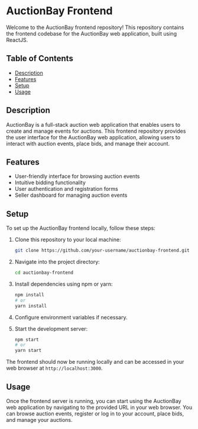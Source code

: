# AuctionBay Frontend

Welcome to the AuctionBay frontend repository! This repository contains the frontend codebase for the AuctionBay web application, built using ReactJS.

## Table of Contents

- [Description](#description)
- [Features](#features)
- [Setup](#setup)
- [Usage](#usage)

## Description

AuctionBay is a full-stack auction web application that enables users to create and manage events for auctions. This frontend repository provides the user interface for the AuctionBay web application, allowing users to interact with auction events, place bids, and manage their account.

## Features

- User-friendly interface for browsing auction events
- Intuitive bidding functionality
- User authentication and registration forms
- Seller dashboard for managing auction events

## Setup

To set up the AuctionBay frontend locally, follow these steps:

1. Clone this repository to your local machine:

   ```bash
   git clone https://github.com/your-username/auctionbay-frontend.git
   ```

2. Navigate into the project directory:

   ```bash
   cd auctionbay-frontend
   ```

3. Install dependencies using npm or yarn:

   ```bash
   npm install
   # or
   yarn install
   ```

4. Configure environment variables if necessary.

5. Start the development server:

   ```bash
   npm start
   # or
   yarn start
   ```

The frontend should now be running locally and can be accessed in your web browser at `http://localhost:3000`.

## Usage

Once the frontend server is running, you can start using the AuctionBay web application by navigating to the provided URL in your web browser. You can browse auction events, register or log in to your account, place bids, and manage your auctions.
